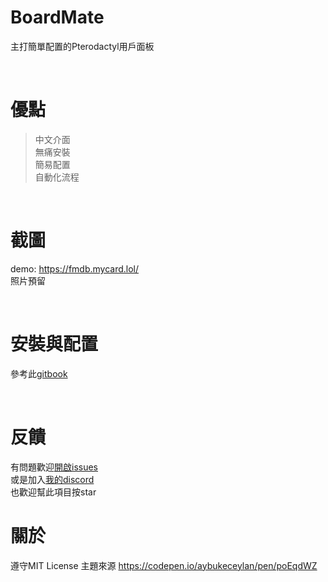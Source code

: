 # BoardMate
主打簡單配置的Pterodactyl用戶面板

<br>

# 優點

> 中文介面<br>
> 無痛安裝<br>
> 簡易配置<br>
> 自動化流程

<br>

# 截圖
demo: https://fmdb.mycard.lol/<br>
照片預留

<br>

# 安裝與配置
參考此[gitbook](#安裝)

<br>

# 反饋
有問題歡迎[開啟issues](https://github.com/HansHans135/boardmate/issues)<br>
或是加入[我的discord](https://discord.gg/JayWx9RygN)<br>
也歡迎幫此項目按star

# 關於
遵守MIT License
主題來源 https://codepen.io/aybukeceylan/pen/poEqdWZ
